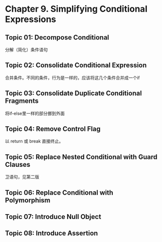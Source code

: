 # Chapter 9. Simplifying Conditional Expressions

## Topic 01: Decompose Conditional
分解（简化）条件语句

## Topic 02: Consolidate Conditional Expression
合并条件。不同的条件，行为是一样的，应该将这几个条件合并成一个if

## Topic 03: Consolidate Duplicate Conditional Fragments
将if-else里一样的部分挪到外面

## Topic 04: Remove Control Flag
以 return 或 break 直接终止。

## Topic 05: Replace Nested Conditional with Guard Clauses
卫语句，见第二版

## Topic 06: Replace Conditional with Polymorphism

## Topic 07: Introduce Null Object

## Topic 08: Introduce Assertion
